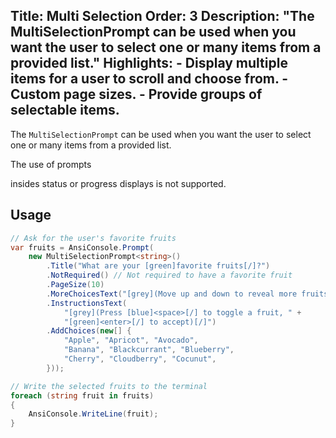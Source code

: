 Title: Multi Selection
Order: 3
Description: "The **MultiSelectionPrompt** can be used when you want the user to select one or many items from a provided list."
Highlights:
    - Display multiple items for a user to scroll and choose from.
    - Custom page sizes.
    - Provide groups of selectable items.
---

The `MultiSelectionPrompt` can be used when you want the user to select
one or many items from a provided list.

<?# AsciiCast cast="multi-selection" /?>

<?# Alert ?> The use of prompts 
  insides status or progress displays is not supported.
<?#/ Alert ?>

## Usage

```csharp
// Ask for the user's favorite fruits
var fruits = AnsiConsole.Prompt(
    new MultiSelectionPrompt<string>()
        .Title("What are your [green]favorite fruits[/]?")
        .NotRequired() // Not required to have a favorite fruit
        .PageSize(10)
        .MoreChoicesText("[grey](Move up and down to reveal more fruits)[/]")
        .InstructionsText(
            "[grey](Press [blue]<space>[/] to toggle a fruit, " + 
            "[green]<enter>[/] to accept)[/]")
        .AddChoices(new[] {
            "Apple", "Apricot", "Avocado", 
            "Banana", "Blackcurrant", "Blueberry",
            "Cherry", "Cloudberry", "Cocunut",
        }));

// Write the selected fruits to the terminal
foreach (string fruit in fruits) 
{
    AnsiConsole.WriteLine(fruit);
}
```
